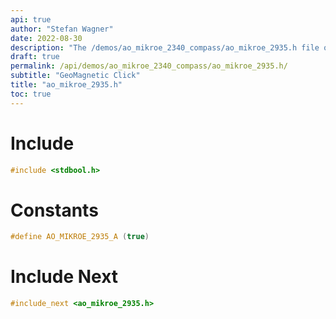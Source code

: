 ```yaml
---
api: true
author: "Stefan Wagner"
date: 2022-08-30
description: "The /demos/ao_mikroe_2340_compass/ao_mikroe_2935.h file of the ao real-time operating system."
draft: true
permalink: /api/demos/ao_mikroe_2340_compass/ao_mikroe_2935.h/
subtitle: "GeoMagnetic Click"
title: "ao_mikroe_2935.h"
toc: true
---
```


# Include

```c
#include <stdbool.h>
```

# Constants

```c
#define AO_MIKROE_2935_A (true)
```

# Include Next

```c
#include_next <ao_mikroe_2935.h>
```
